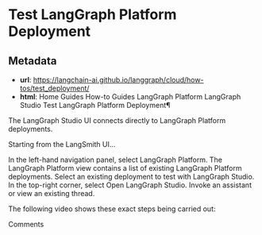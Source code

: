 # Test LangGraph Platform Deployment



## Metadata

- **url**: https://langchain-ai.github.io/langgraph/cloud/how-tos/test_deployment/
- **html**: Home
Guides
How-to Guides
LangGraph Platform
LangGraph Studio
Test LangGraph Platform Deployment¶

The LangGraph Studio UI connects directly to LangGraph Platform deployments.

Starting from the LangSmith UI...

In the left-hand navigation panel, select LangGraph Platform. The LangGraph Platform view contains a list of existing LangGraph Platform deployments.
Select an existing deployment to test with LangGraph Studio.
In the top-right corner, select Open LangGraph Studio.
Invoke an assistant or view an existing thread.

The following video shows these exact steps being carried out:

Comments
